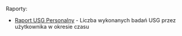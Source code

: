 Raporty:

- [Raport USG Personalny](ap_usg_pers.sql) - Liczba wykonanych badań USG przez użytkownika w okresie czasu 
